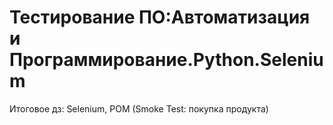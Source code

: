 # Тестирование ПО:Автоматизация и Программирование.Python.Selenium
Итоговое дз: Selenium, POM (Smoke Test: покупка продукта)
